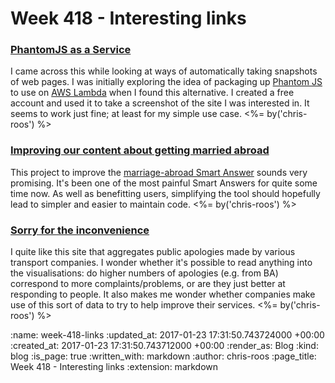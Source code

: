 Week 418 - Interesting links
============================

### [PhantomJS as a Service](https://phantomjscloud.com/)

I came across this while looking at ways of automatically taking snapshots of web pages. I was initially exploring the idea of packaging up [Phantom JS][phantom-js] to use on [AWS Lambda][aws-lambda] when I found this alternative. I created a free account and used it to take a screenshot of the site I was interested in. It seems to work just fine; at least for my simple use case. <%= by('chris-roos') %>

[aws-lambda]: https://aws.amazon.com/lambda/
[phantom-js]: http://phantomjs.org/

### [Improving our content about getting married abroad](https://insidegovuk.blog.gov.uk/2017/01/16/improving-our-content-about-getting-married-abroad/)

This project to improve the [marriage-abroad Smart Answer][marriage-abroad] sounds very promising. It's been one of the most painful Smart Answers for quite some time now. As well as benefitting users, simplifying the tool should hopefully lead to simpler and easier to maintain code. <%= by('chris-roos') %>

[marriage-abroad]: https://www.gov.uk/marriage-abroad

### [Sorry for the inconvenience](https://www.sorryfortheinconvenience.co.uk/)

I quite like this site that aggregates public apologies made by various transport companies. I wonder whether it's possible to read anything into the visualisations: do higher numbers of apologies (e.g. from BA) correspond to more complaints/problems, or are they just better at responding to people. It also makes me wonder whether companies make use of this sort of data to try to help improve their services. <%= by('chris-roos') %>

:name: week-418-links
:updated_at: 2017-01-23 17:31:50.743724000 +00:00
:created_at: 2017-01-23 17:31:50.743712000 +00:00
:render_as: Blog
:kind: blog
:is_page: true
:written_with: markdown
:author: chris-roos
:page_title: Week 418 - Interesting links
:extension: markdown
